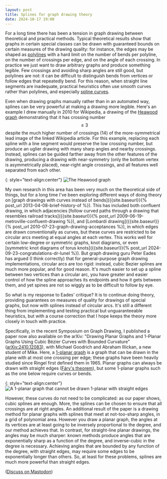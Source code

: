 ```yaml
---
layout: post
title: Splines for graph drawing theory
date: 2024-10-17 19:00
---
```

For a long time there has been a tension in graph drawing between theoretical and practical methods. Typical theoretical results show that graphs in certain special classes can be drawn with guaranteed bounds on certain measures of the drawing quality: for instance, the edges may be shaped as [polylines](https://en.wikipedia.org/wiki/Polygonal_chain) with a hard limit on the number of bends per polyline, on the number of crossings per edge, and on the angle of each crossing. In practice we just want to draw arbitrary graphs and produce something legible. Few crossings and avoiding sharp angles are still good, but polylines are not: it can be difficult to distinguish bends from vertices or follow edges that repeatedly bend. For this reason, when straight line segments are inadequate, practical heuristics often use smooth curves rather than polylines, and especially [spline curves](Spline (mathematics)).

Even when drawing graphs manually rather than in an automated way, splines can be very powerful at making a drawing more legible. Here's an example I drew manually in 2010 for Wikipedia, a drawing of the [Heawood graph](https://en.wikipedia.org/wiki/Heawood_graph) demonstrating that it has crossing number $$\le 3$$ despite the much higher number of crossings (14) of the more-symmetrical lead image of the linked Wikipedia article. For this example, replacing each spline with a line segment would preserve the low crossing number, but produce an uglier drawing with many sharp angles and nearby crossings. Instead, splines can be guided farther away from the other features of the drawing, producing a drawing with near-symmetry (only the bottom vertex is asymmetrically placed), near-right angle crossings, and all features well separated from each other.

{: style="text-align:center"}
![The Heawood graph]({{site.baseurl}}/assets/2024/heawood.svg)

My own research in this area has been very much on the theoretical side of things, but for a long time I've been exploring different ways of doing theory on [graph drawings with curves instead of bends]({{site.baseurl}}{% post_url 2013-04-08-brief-history-of %}). This has included both confluent drawing, in which adjacencies [follow curved paths through a drawing that resembles railroad tracks]({{site.baseurl}}{% post_url 2009-06-19-metroville-confluent-drawing %}), and [Lombardi drawing]({{site.baseurl}}{% post_url 2010-07-23-graph-drawing-acceptances %}), in which edges are drawn conventionally as curves, but these curves are restricted to be circular arcs meeting at equal angles at each vertex. This works well for certain low-degree or symmetric graphs, knot diagrams, or even [symmetric knot diagrams of torus knots]({{site.baseurl}}{% post_url 2024-09-23-congratulations-dr-lunel %}). But graph drawing guru Peter Eades has argued (I think correctly) that for general-purpose graph drawing implementations, circular arcs are too rigid: instead, cubic Bezier splines are much more popular, and for good reason. It's much easier to set up a spline between two vertices than a circular arc, you have greater and easier control of how the spline approaches its endpoints and how it gets between them, and yet spines are not so wiggly as to be difficult to follow by eye.

So what is my response to Eades' critique? It is to continue doing theory, providing guarantees on measures of quality for drawings of special graphs, but now with splines instead of circular arcs. It's still a different thing from implementing and testing practical but unguaranteeable heuristics, but with a course correction that I hope keeps the theory more closely in touch with practice.

Specifically, in the recent Symposium on Graph Drawing, I published a paper now also available on the arXiv: "Drawing Planar Graphs and 1-Planar Graphs Using Cubic Bézier Curves with Bounded Curvature" ([arXiv:2410.12083](https://arxiv.org/abs/2410.12083)), with Michael Goodrich and Abraham Illickan, a new student of Mike. Here, a [1-planar graph](https://en.wikipedia.org/wiki/1-planar_graph) is a graph that can be drawn in the plane with at most one crossing per edge; these graphs have been heavily studied since Ringel first defined them in 1965. Planar graphs can always be drawn with straight edges ([Fáry's theorem](https://en.wikipedia.org/wiki/F%C3%A1ry%27s_theorem)), but some 1-planar graphs such as the one below require curves or bends.

{: style="text-align:center"}
![A 1-planar graph that cannot be drawn 1-planar with straight edges]({{site.baseurl}}/assets/2024/anti-fary.svg)

However, these curves do not need to be complicated: as our paper shows, cubic splines are enough. More, the splines can be chosen to ensure that all crossings are at right angles. An additional result of the paper is a drawing method for planar graphs with splines that meet at not-too-sharp angles, in a grid of polynomial area. However you draw a planar graph, the angles at its vertices are at least going to be inversely proportional to the degree, and our method achieves that. In contrast, for straight-line planar drawings, the angles may be much sharper: known methods produce angles that are exponentially sharp as a function of the degree, and inverse-cubic in the degree is necessary. Achieving angles that are bounded by any function of the degree, with straight edges, may require some edges to be exponentially longer than others. So, at least for these problems, splines are much more powerful than straight edges.

([Discuss on Mastodon](https://mathstodon.xyz/@11011110/113326512388876060))